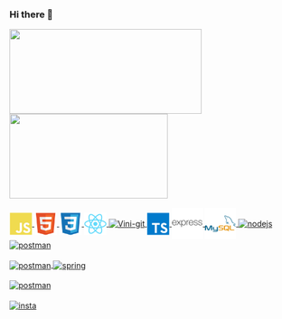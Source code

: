 ### Hi there 👋
 
 <div>
  <a href="https://github.com/viniciuscicone">
 <img height="150em"  width="340em" align="center" src="https://github-readme-stats-sigma-five.vercel.app/api?username=viniciuscicone&show_icons=true&theme=react&include_all_commits=true&count_private=true"/>
  <img height="150em" width="280em" align="center" src="https://github-readme-stats-sigma-five.vercel.app/api/top-langs/?username=viniciuscicone&layout=compact&langs_count=7&theme=react" />
</div>
  
<div style="display: inline_block"><br>
  <img align="center" alt="Vini-Js" height="40" width="40" src="https://raw.githubusercontent.com/devicons/devicon/master/icons/javascript/javascript-plain.svg">  
  <img align="center" alt="Vini-HTML" height="40" width="40" src="https://raw.githubusercontent.com/devicons/devicon/master/icons/html5/html5-original.svg">
  <img align="center" alt="Vini-CSS" height="40" width="40" src="https://raw.githubusercontent.com/devicons/devicon/master/icons/css3/css3-original.svg">
 
 
   <a href="https://reactjs.org/" target="_blank" rel="noreferrer">
  <img align="center" alt="Vini-React" height="40" width="40" src="https://raw.githubusercontent.com/devicons/devicon/master/icons/react/react-original.svg">
 
 

   <a href="https://git-scm.com/" target="_blank" rel="noreferrer">
  <img align="center" alt="Vini-git" width="40" height="40" src="https://www.vectorlogo.zone/logos/git-scm/git-scm-icon.svg" alt="git" />
 
 
 
  <a href="https://www.typescriptlang.org/" target="_blank" rel="noreferrer">
  <img align="center" alt="typescript" height="40" width="40" src="https://raw.githubusercontent.com/devicons/devicon/master/icons/typescript/typescript-plain.svg">
 
 
 <a href="https://expressjs.com/pt-br/" target="_blank" rel="noreferrer">
  <img align="center" background-color="white" src="https://raw.githubusercontent.com/devicons/devicon/master/icons/express/express-original-wordmark.svg" alt="express" width="55" height="55"/>

  
  
  <a href="https://www.mysql.com/" target="_blank" rel="noreferrer">
 <img align="center" src="https://raw.githubusercontent.com/devicons/devicon/master/icons/mysql/mysql-original-wordmark.svg" alt="mysql" width="55" height="55"/> </a>
 
 <a href="https://nodejs.org/en/" target="_blank" rel="noreferrer">
  <img align="center" alt="nodejs" height="40" width="40" src="https://cdn.worldvectorlogo.com/logos/nodejs-icon.svg">
  
 <a href="https://postman.com" target="_blank" rel="noreferrer">
 <img align="center"src="https://www.vectorlogo.zone/logos/getpostman/getpostman-icon.svg" alt="postman" width="40" height="40"/>
<br>
<br>
 <a href="https://www.java.com/pt-BR/" target="_blank" rel="noreferrer">
 <img align="center"src="https://www.vectorlogo.zone/logos/java/java-ar21.svg" alt="postman" width="90" height="40"/>
  <a href="https://spring.io/" target="_blank" rel="noreferrer">
  <img align="center"src="https://www.vectorlogo.zone/logos/springio/springio-icon.svg" alt="spring" width="30" height="30"/>
<br>
<br>
<a href="https://www.linkedin.com/in/vinicius-cicone-barbosa-8673a9147/" target="_blank" rel="noreferrer">
 <img align="center"src="https://www.vectorlogo.zone/logos/linkedin/linkedin-ar21.svg" alt="postman" width="60" height="40"/>
<br>
<br>
<a href="https://www.instagram.com/vinixius_zx/" target="_blank" rel="noreferrer">
 <img align="center"src="https://www.vectorlogo.zone/logos/instagram/instagram-icon.svg" alt="insta" width="40" height="20"/>
